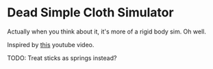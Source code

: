 # Dead Simple Cloth Simulator

Actually when you think about it, it\'s more of a rigid body sim. Oh well.

Inspired by [this](https://www.youtube.com/watch?v=PGk0rnyTa1U) youtube video. 

TODO: Treat sticks as springs instead?
